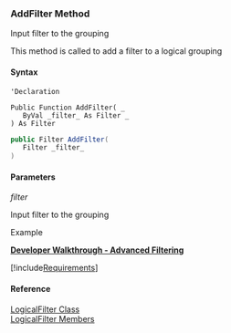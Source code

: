 ﻿### AddFilter Method

Input filter to the grouping

This method is called to add a filter to a logical grouping

#### Syntax

```vbnet
'Declaration

Public Function AddFilter( _
   ByVal _filter_ As Filter _
) As Filter
```

```csharp
public Filter AddFilter( 
   Filter _filter_
)
```

#### Parameters

_filter_

Input filter to the grouping

Example

[**Developer Walkthrough - Advanced Filtering**](../articles/walkthroughs/filtering.md)

[!include[Requirements](../partials/requirements.md)]

#### Reference

[LogicalFilter Class](fcSDK~FChoice.Foundation.Filters.LogicalFilter.md)  
[LogicalFilter Members](fcSDK~FChoice.Foundation.Filters.LogicalFilter_members.md)